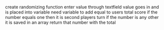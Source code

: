create randomizing function
enter value through textfield
value goes in and is placed into variable
need variable to add equal to users total score
if the number equals one then it is second players turn
if the number is any other it is saved in an array
return that number with the total
